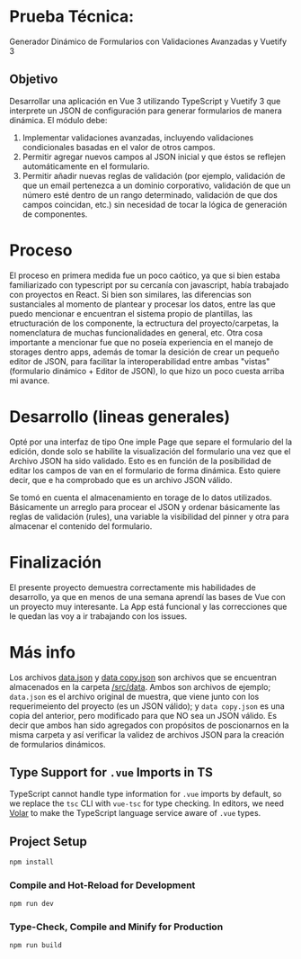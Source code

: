 # Prueba Técnica:

Generador Dinámico de Formularios con Validaciones Avanzadas y Vuetify 3

## Objetivo

Desarrollar una aplicación en Vue 3 utilizando TypeScript y Vuetify 3 que
interprete un JSON de configuración para generar formularios de manera
dinámica. El módulo debe:

1. Implementar validaciones avanzadas, incluyendo validaciones
   condicionales basadas en el valor de otros campos.
2. Permitir agregar nuevos campos al JSON inicial y que éstos se reflejen
   automáticamente en el formulario.
3. Permitir añadir nuevas reglas de validación (por ejemplo, validación de
   que un email pertenezca a un dominio corporativo, validación de que un
   número esté dentro de un rango determinado, validación de que dos
   campos coincidan, etc.) sin necesidad de tocar la lógica de generación de
   componentes.

# Proceso

El proceso en primera medida fue un poco caótico, ya que si bien estaba familiarizado con typescript por su cercanía con javascript, había trabajado con proyectos en React. Si bien son similares, las diferencias son sustanciales al momento de plantear y procesar los datos, entre las que puedo mencionar e encuentran el sistema propio de plantillas, las etructuración de los componente, la ectructura del proyecto/carpetas, la nomenclatura de muchas funcionalidades en general, etc.
Otra cosa importante a mencionar fue que no poseía experiencia en el manejo de storages dentro apps, además de tomar la desición de crear un pequeño editor de JSON, para facilitar la interoperabilidad entre ambas "vistas" (formulario dinámico + Editor de JSON), lo que hizo un poco cuesta arriba mi avance.

# Desarrollo (lineas generales)

Opté por una interfaz de tipo One imple Page que separe el formulario del la edición, donde solo se habilite la visualización del formulario una vez que el Archivo JSON ha sido validado. Esto es en función de la posibilidad de editar los campos de van en el formulario de forma dinámica.
Esto quiere decir, que e ha comprobado que es un archivo JSON válido.

Se tomó en cuenta el almacenamiento en torage de lo datos utilizados. Básicamente un arreglo para procear el JSON y ordenar básicamente las reglas de validación (rules), una variable la visibilidad del pinner y otra para almacenar el contenido del formulario.

# Finalización

El presente proyecto demuestra correctamente mis habilidades de desarrollo, ya que en menos de una semana aprendí las bases de Vue con un proyecto muy interesante. La App está funcional y las correcciones que le quedan las voy a ir trabajando con los issues.

# Más info

Los archivos [data.json](https://github.com/c2ksoria/technical_test_tandem/blob/main/src/data/data.json) y [data copy.json](https://github.com/c2ksoria/technical_test_tandem/blob/main/src/data/data%20copy.json) son archivos que se encuentran almacenados en la carpeta [/src/data](https://github.com/c2ksoria/technical_test_tandem/tree/main/src/data). Ambos son archivos de ejemplo; `data.json` es el archivo original de muestra, que viene junto con los requerimeiento del proyecto (es un JSON válido); y `data copy.json` es una copia del anterior, pero modificado para que NO sea un JSON válido. Es decir que ambos han sido agregados con propósitos de poscionarnos en la misma carpeta y así verificar la validez de archivos JSON para la creación de formularios dinámicos.

## Type Support for `.vue` Imports in TS

TypeScript cannot handle type information for `.vue` imports by default, so we replace the `tsc` CLI with `vue-tsc` for type checking. In editors, we need [Volar](https://marketplace.visualstudio.com/items?itemName=Vue.volar) to make the TypeScript language service aware of `.vue` types.

## Project Setup

```sh
npm install
```

### Compile and Hot-Reload for Development

```sh
npm run dev
```

### Type-Check, Compile and Minify for Production

```sh
npm run build
```
